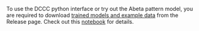 To use the DCCC python interface or try out the Abeta pattern model, you are required to download [trained models and example data](https://github.com/tctco/Beyond-Centiloid-code/releases/tag/v0.1) from the Release page. Check out this [notebook](https://github.com/tctco/Beyond-Centiloid-code/blob/main/py/abeta_pattern.ipynb) for details.
